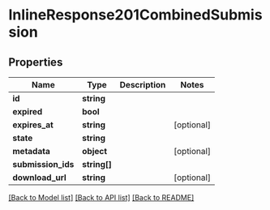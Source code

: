# InlineResponse201CombinedSubmission

## Properties
Name | Type | Description | Notes
------------ | ------------- | ------------- | -------------
**id** | **string** |  | 
**expired** | **bool** |  | 
**expires_at** | **string** |  | [optional] 
**state** | **string** |  | 
**metadata** | **object** |  | [optional] 
**submission_ids** | **string[]** |  | 
**download_url** | **string** |  | [optional] 

[[Back to Model list]](../README.md#documentation-for-models) [[Back to API list]](../README.md#documentation-for-api-endpoints) [[Back to README]](../README.md)


